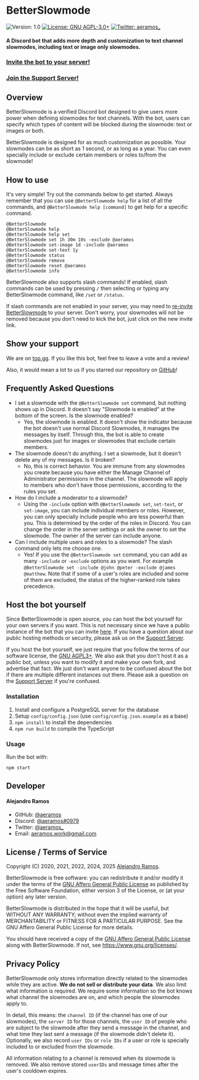 # BetterSlowmode
![Version: 1.0](https://img.shields.io/badge/version-1.0-blue.svg)
[![License: GNU AGPL-3.0+](https://img.shields.io/github/license/aeramos/BetterSlowmode)](./LICENSE.txt)
[![Twitter: aeramos_](https://img.shields.io/twitter/follow/aeramos_.svg)](https://twitter.com/aeramos_)

#### A Discord bot that adds more depth and customization to text channel slowmodes, including text or image only slowmodes.

### [Invite the bot to your server!](https://discord.com/api/oauth2/authorize?client_id=733458562101280788&permissions=26624&scope=bot%20applications.commands)
### [Join the Support Server!](https://discord.com/invite/JUE8keP)

## Overview
BetterSlowmode is a verified Discord bot designed to give users more power when defining slowmodes for text channels.
With the bot, users can specify which types of content will be blocked during the slowmode: text or images or both.

BetterSlowmode is designed for as much customization as possible. Your slowmodes can be as short as 1 second, or as long
as a year. You can even specially include or exclude certain members or roles to/from the slowmode!

## How to use
It's very simple! Try out the commands below to get started. Always remember that you can use `@BetterSlowmode help` 
for a list of all the commands, and `@BetterSlowmode help [command]` to get help for a specific command.
```
@BetterSlowmode
@BetterSlowmode help
@BetterSlowmode help set
@BetterSlowmode set 1h 30m 10s -exclude @aeramos
@BetterSlowmode set-image 1d -include @aeramos
@BetterSlowmode set-text 1y
@BetterSlowmode status
@BetterSlowmode remove
@BetterSlowmode reset @aeramos
@BetterSlowmode info
```

BetterSlowmode also supports slash commands! If enabled, slash commands can be used by pressing `/` then selecting or
typing any BetterSlowmode command, like `/set` or `/status`. 

If slash commands are not enabled in your server, you may need to [re-invite BetterSlowmode](https://discord.com/api/oauth2/authorize?client_id=733458562101280788&permissions=26624&scope=bot%20applications.commands)
to your server. Don't worry, your slowmodes will not be removed because you don't need to kick the bot, just click on
the new invite link.

## Show your support
We are on [top.gg](https://top.gg/bot/733458562101280788). If you like this bot, feel free to leave a vote and a review!

Also, it would mean a lot to us if you starred our repository on [GitHub](https://github.com/aeramos/BetterSlowmode)!

## Frequently Asked Questions
- I set a slowmode with the `@BetterSlowmode set` command, but nothing shows up in Discord. It doesn't say "Slowmode 
  is enabled" at the bottom of the screen. Is the slowmode enabled?
    - Yes, the slowmode is enabled. It doesn't show the indicator because the bot doesn't use normal Discord Slowmodes,
      it manages the messages by itself. Through this, the bot is able to create slowmodes just for images or slowmodes
      that exclude certain members.
- The slowmode doesn't do anything. I set a slowmode, but it doesn't delete any of my messages. Is it broken?
    - No, this is correct behavior. You are immune from any slowmodes you create because you have either the Manage
      Channel of Administrator permissions in the channel. The slowmode will apply to members who don't have those
      permissions, according to the rules you set.
- How do I include a moderator to a slowmode?
    - Using the `-include` option with `@BetterSlowmode set`, `set-text`, or `set-image`, you can include individual
      members or roles. However, you can only specially include people who are less powerful than you. This is
      determined by the order of the roles in Discord. You can change the order in the server settings or ask the owner
      to set the slowmode. The owner of the server can include anyone.
- Can I include multiple users and roles to a slowmode? The slash command only lets me choose one.
  - Yes! If you use the `@BetterSlowmode set` command, you can add as many `-include` or `-exclude` options as you want.
    For example `@BetterSlowmode set -include @john @peter -exclude @james @matthew`. Note that if some of a user's
    roles are included and some of them are excluded, the status of the higher-ranked role takes precedence.

## Host the bot yourself
Since BetterSlowmode is open source, you can host the bot yourself for your own servers if you want. 
This is not necessary since we have a public instance of the bot that you can invite [here](https://discord.com/api/oauth2/authorize?client_id=733458562101280788&permissions=26624&scope=bot%20applications.commands).
If you have a question about our public hosting methods or security, please ask us on the [Support Server](https://discord.com/invite/JUE8keP).

If you host the bot yourself, we just require that you follow the terms of our software license, the [GNU AGPL3+](./LICENSE.txt).
We also ask that you don't host it as a public bot, unless you want to modify it and make your own fork, and advertise
that fact. We just don't want anyone to be confused about the bot if there are multiple different instances out there.
Please ask a question on the [Support Server](https://discord.com/invite/JUE8keP) if you're confused.

### Installation
1. Install and configure a PostgreSQL server for the database
2. Setup `config/config.json` (use `config/config.json.example` as a base)
3. `npm install` to install the dependencies
4. `npm run build` to compile the TypeScript

### Usage
Run the bot with:
```
npm start
```

## Developer
#### Alejandro Ramos

- GitHub: [@aeramos](https://github.com/aeramos)
- Discord: [@aeramos#0979](https://discord.com/users/733391783324680234)
- Twitter: [@aeramos_](https://twitter.com/aeramos_)
- Email: [aeramos.work@gmail.com](mailto:aeramos.work@gmail.com)

## License / Terms of Service
Copyright (C) 2020, 2021, 2022, 2024, 2025 [Alejandro Ramos](https://github.com/aeramos).

BetterSlowmode is free software: you can redistribute it and/or modify it under the terms of the
[GNU Affero General Public License](./LICENSE.txt) as published by the Free Software Foundation, either version 3 of the
License, or (at your option) any later version.

BetterSlowmode is distributed in the hope that it will be useful, but WITHOUT ANY WARRANTY; without even the implied
warranty of MERCHANTABILITY or FITNESS FOR A PARTICULAR PURPOSE. See the GNU Affero General Public License for more
details.

You should have received a copy of the [GNU Affero General Public License](./LICENSE.txt) along with BetterSlowmode. 
If not, see <https://www.gnu.org/licenses/>.

## Privacy Policy
BetterSlowmode only stores information directly related to the slowmodes while they are active. **We do not sell or
distribute your data**. We also limit what information is required. We require some information so the bot knows what
channel the slowmodes are on, and which people the slowmodes apply to.

In detail, this means: the `channel ID` (if the channel has one of our slowmodes), the `server ID` for those channels,
the `user ID` of people who are subject to the slowmode after they send a message in the channel, and what time they
last sent a message (if the slowmode didn't delete it). Optionally, we also record `user IDs` or `role IDs` if a user or
role is specially included to or excluded from the slowmode.

All information relating to a channel is removed when its slowmode is removed. We also remove stored `userIDs` and
message times after the user's cooldown expires.
